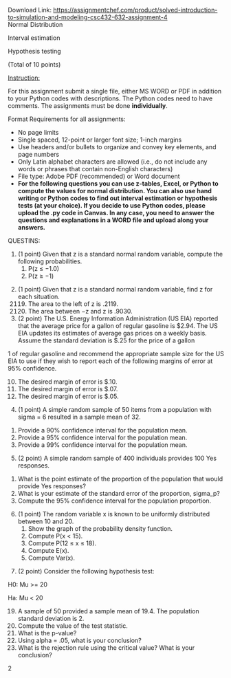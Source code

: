Download Link: https://assignmentchef.com/product/solved-introduction-to-simulation-and-modeling-csc432-632-assignment-4
<br>
Normal Distribution

Interval estimation

Hypothesis testing

(Total of 10 points)




<u>Instruction:</u>

For this assignment submit a single file, either MS WORD or PDF in addition to your Python codes with descriptions. The Python codes need to have comments. The assignments must be done <strong>individually</strong>.

Format Requirements for all assignments:

<ul>

 <li>No page limits</li>

 <li>Single spaced, 12-point or larger font size; 1-inch margins</li>

 <li>Use headers and/or bullets to organize and convey key elements, and page numbers</li>

 <li>Only Latin alphabet characters are allowed (i.e., do not include any words or phrases that contain non-English characters)</li>

 <li>File type: Adobe PDF (recommended) or Word document</li>

 <li><strong>For the following questions you can use z-tables, Excel, or Python to compute the values for normal distribution. You can also use hand writing or Python codes to find out interval estimation or hypothesis tests (at your choice). If you decide to use Python codes, please upload the .py code in Canvas. In any case, you need to answer the questions and explanations in a WORD file and upload along your answers. </strong></li>

</ul>













QUESTINS:




<ol>

 <li>(1 point) Given that z is a standard normal random variable, compute the following probabilities.

  <ol>

   <li>P(z ≤ −1.0)</li>

   <li>P(z ≥ −1)</li>

  </ol></li>

</ol>




<ol start="2">

 <li>(1 point) Given that z is a standard normal random variable, find z for each situation.

  <ol start="2119">

   <li>The area to the left of z is .2119.</li>

   <li>The area between −z and z is .9030.</li>

  </ol></li>

 <li>(2 point) The U.S. Energy Information Administration (US EIA) reported that the average price for a gallon of regular gasoline is $2.94. The US EIA updates its estimates of average gas prices on a weekly basis. Assume the standard deviation is $.25 for the price of a gallon</li>

</ol>

1 of regular gasoline and recommend the appropriate sample size for the US EIA to use if they wish to report each of the following margins of error at 95% confidence.

<ol start="10">

 <li>The desired margin of error is $.10.</li>

 <li>The desired margin of error is $.07.</li>

 <li>The desired margin of error is $.05.</li>

</ol>

<ol start="4">

 <li>(1 point) A simple random sample of 50 items from a population with sigma = 6 resulted in a sample mean of 32.</li>

</ol>




<ol>

 <li>Provide a 90% confidence interval for the population mean.</li>

 <li>Provide a 95% confidence interval for the population mean.</li>

 <li>Provide a 99% confidence interval for the population mean.</li>

</ol>




<ol start="5">

 <li>(2 point) A simple random sample of 400 individuals provides 100 Yes responses.</li>

</ol>




<ol>

 <li>What is the point estimate of the proportion of the population that would provide Yes responses?</li>

 <li>What is your estimate of the standard error of the proportion, sigma_p?</li>

 <li>Compute the 95% confidence interval for the population proportion.</li>

</ol>




<ol start="6">

 <li>(1 point) The random variable x is known to be uniformly distributed between 10 and 20.

  <ol>

   <li>Show the graph of the probability density function.</li>

   <li>Compute P(x &lt; 15).</li>

   <li>Compute P(12 ≤ x ≤ 18).</li>

   <li>Compute E(x).</li>

   <li>Compute Var(x).</li>

  </ol></li>

</ol>







<ol start="7">

 <li>(2 point) Consider the following hypothesis test:</li>

</ol>

H0: Mu &gt;= 20

Ha: Mu &lt; 20

<ol start="19">

 <li>A sample of 50 provided a sample mean of 19.4. The population standard deviation is 2.</li>

 <li>Compute the value of the test statistic.</li>

 <li>What is the p-value?</li>

 <li>Using alpha = .05, what is your conclusion?</li>

 <li>What is the rejection rule using the critical value? What is your conclusion?</li>

</ol>

2